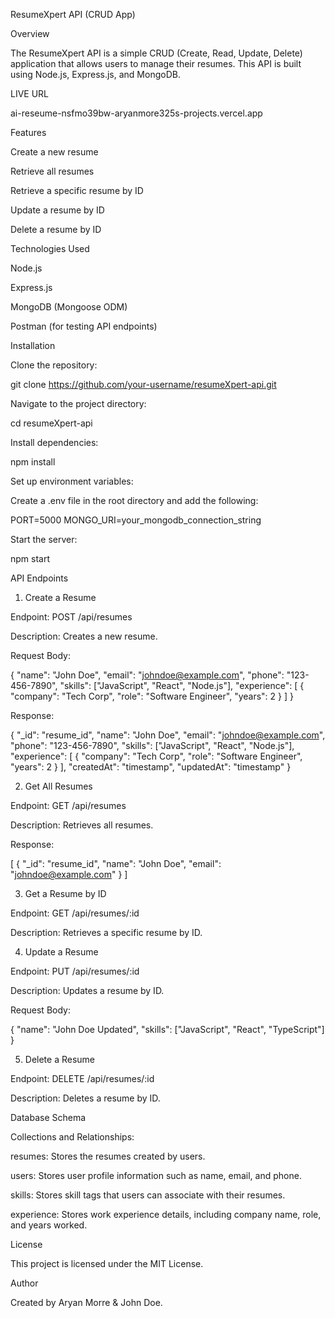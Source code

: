 ResumeXpert API (CRUD App)

Overview

The ResumeXpert API is a simple CRUD (Create, Read, Update, Delete) application that allows users to manage their resumes. This API is built using Node.js, Express.js, and MongoDB.

LIVE URL

ai-reseume-nsfmo39bw-aryanmore325s-projects.vercel.app

Features

Create a new resume

Retrieve all resumes

Retrieve a specific resume by ID

Update a resume by ID

Delete a resume by ID

Technologies Used

Node.js

Express.js

MongoDB (Mongoose ODM)

Postman (for testing API endpoints)

Installation

Clone the repository:

git clone https://github.com/your-username/resumeXpert-api.git

Navigate to the project directory:

cd resumeXpert-api

Install dependencies:

npm install

Set up environment variables:

Create a .env file in the root directory and add the following:

PORT=5000
MONGO_URI=your_mongodb_connection_string

Start the server:

npm start

API Endpoints

1. Create a Resume

Endpoint: POST /api/resumes

Description: Creates a new resume.

Request Body:

{
  "name": "John Doe",
  "email": "johndoe@example.com",
  "phone": "123-456-7890",
  "skills": ["JavaScript", "React", "Node.js"],
  "experience": [
    {
      "company": "Tech Corp",
      "role": "Software Engineer",
      "years": 2
    }
  ]
}

Response:

{
  "_id": "resume_id",
  "name": "John Doe",
  "email": "johndoe@example.com",
  "phone": "123-456-7890",
  "skills": ["JavaScript", "React", "Node.js"],
  "experience": [
    {
      "company": "Tech Corp",
      "role": "Software Engineer",
      "years": 2
    }
  ],
  "createdAt": "timestamp",
  "updatedAt": "timestamp"
}

2. Get All Resumes

Endpoint: GET /api/resumes

Description: Retrieves all resumes.

Response:

[
  {
    "_id": "resume_id",
    "name": "John Doe",
    "email": "johndoe@example.com"
  }
]

3. Get a Resume by ID

Endpoint: GET /api/resumes/:id

Description: Retrieves a specific resume by ID.

4. Update a Resume

Endpoint: PUT /api/resumes/:id

Description: Updates a resume by ID.

Request Body:

{
  "name": "John Doe Updated",
  "skills": ["JavaScript", "React", "TypeScript"]
}

5. Delete a Resume

Endpoint: DELETE /api/resumes/:id

Description: Deletes a resume by ID.

Database Schema

Collections and Relationships:

resumes: Stores the resumes created by users.

users: Stores user profile information such as name, email, and phone.

skills: Stores skill tags that users can associate with their resumes.

experience: Stores work experience details, including company name, role, and years worked.

License

This project is licensed under the MIT License.

Author

Created by Aryan Morre & John Doe.

